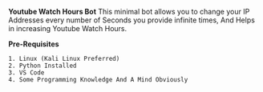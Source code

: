 <b>Youtube Watch Hours Bot</b>
This minimal bot allows you to change your IP Addresses every number of Seconds you provide infinite times, And Helps in increasing Youtube Watch Hours.

<b>Pre-Requisites</b>

```
1. Linux (Kali Linux Preferred)
2. Python Installed
3. VS Code
4. Some Programming Knowledge And A Mind Obviously
```

